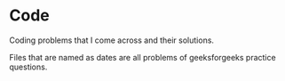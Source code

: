 # Code
Coding problems that I come across and their solutions.

Files that are named as dates are all problems of geeksforgeeks practice questions.
